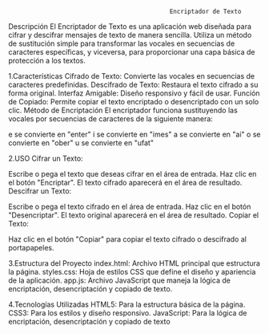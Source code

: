                                                  Encriptador de Texto
Descripción
El Encriptador de Texto es una aplicación web diseñada para cifrar y descifrar mensajes de texto de manera sencilla. Utiliza un método de sustitución simple para transformar las vocales en secuencias de caracteres específicas, y viceversa, para proporcionar una capa básica de protección a los textos.

1.Características
Cifrado de Texto: Convierte las vocales en secuencias de caracteres predefinidas.
Descifrado de Texto: Restaura el texto cifrado a su forma original.
Interfaz Amigable: Diseño responsivo y fácil de usar.
Función de Copiado: Permite copiar el texto encriptado o desencriptado con un solo clic.
Método de Encriptación
El encriptador funciona sustituyendo las vocales por secuencias de caracteres de la siguiente manera:

e se convierte en "enter"
i se convierte en "imes"
a se convierte en "ai"
o se convierte en "ober"
u se convierte en "ufat"

2.USO
Cifrar un Texto:

Escribe o pega el texto que deseas cifrar en el área de entrada.
Haz clic en el botón "Encriptar".
El texto cifrado aparecerá en el área de resultado.
Descifrar un Texto:

Escribe o pega el texto cifrado en el área de entrada.
Haz clic en el botón "Desencriptar".
El texto original aparecerá en el área de resultado.
Copiar el Texto:

Haz clic en el botón "Copiar" para copiar el texto cifrado o descifrado al portapapeles.

3.Estructura del Proyecto
index.html: Archivo HTML principal que estructura la página.
styles.css: Hoja de estilos CSS que define el diseño y apariencia de la aplicación.
app.js: Archivo JavaScript que maneja la lógica de encriptación, desencriptación y copiado de texto.

4.Tecnologías Utilizadas
HTML5: Para la estructura básica de la página.
CSS3: Para los estilos y diseño responsivo.
JavaScript: Para la lógica de encriptación, desencriptación y copiado de texto
